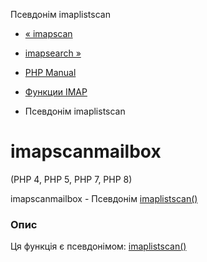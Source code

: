 Псевдонім imaplistscan

-   [« imapscan](function.imap-scan.html)
    
-   [imapsearch »](function.imap-search.html)
    
-   [PHP Manual](index.html)
    
-   [Функции IMAP](ref.imap.html)
    
-   Псевдонім imaplistscan
    

# imapscanmailbox

(PHP 4, PHP 5, PHP 7, PHP 8)

imapscanmailbox - Псевдонім [imaplistscan()](function.imap-listscan.html)

### Опис

Ця функція є псевдонімом: [imaplistscan()](function.imap-listscan.html)